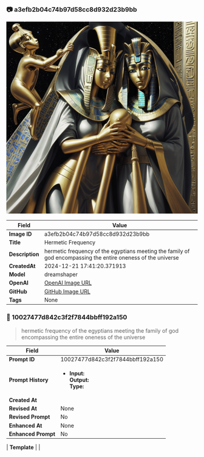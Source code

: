 

### 📷 a3efb2b04c74b97d58cc8d932d23b9bb 


![data.id](./a3efb2b04c74b97d58cc8d932d23b9bb.jpg)


| Field          | Value                                                                                                                     |
|----------------|---------------------------------------------------------------------------------------------------------------------------|
| **Image ID**             | a3efb2b04c74b97d58cc8d932d23b9bb                                                                                                             |
| **Title**           | Hermetic Frequency                                                                                                       |
| **Description**           | hermetic frequency of the egyptians meeting the family of god encompassing the entire oneness of the universe                                                                                                       |
| **CreatedAt**        | 2024-12-21 17:41:20.371913                                                                                                        |
| **Model**        | dreamshaper                                                                                                        |
| **OpenAI**         | [OpenAI Image URL](http://192.168.1.85:8081/generated-images/b641267590815.png)                                                                                |
| **GitHub**         | [GitHub Image URL](https://raw.githubusercontent.com/Caneta-Silva/GODZ/refs/heads/main/images/a3efb2b04c74b97d58cc8d932d23b9bb/a3efb2b04c74b97d58cc8d932d23b9bb.jpg)                                                                                |
| **Tags**       | None                                                                                                                   |

### 📜 10027477d842c3f2f7844bbff192a150

> hermetic frequency of the egyptians meeting the family of god encompassing the entire oneness of the universe

| Field          | Value                                                                                                                                                                      |
|----------------|----------------------------------------------------------------------------------------------------------------------------------------------------------------------------|
| **Prompt ID**  | 10027477d842c3f2f7844bbff192a150                                                                                                                                                            |
| **Prompt History** | <ul><li>**Input:**  <br> **Output:**  <br> **Type:** </li></ul> |
| **Created At** |                                                                                                                                                    |
| **Revised At** | None                                                                                                                                                   |
| **Revised Prompt** | No                                                                                                                                                                      |
| **Enhanced At** | None                                                                                                                                                  |
| **Enhanced Prompt** | No                                                                                                                                                                    |

| **Template**   |                                                                                                                                            |


